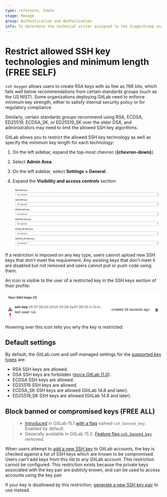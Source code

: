 ```yaml
---
type: reference, howto
stage: Manage
group: Authentication and Authorization
info: To determine the technical writer assigned to the Stage/Group associated with this page, see https://about.gitlab.com/handbook/product/ux/technical-writing/#assignments
---
```


# Restrict allowed SSH key technologies and minimum length **(FREE SELF)**

`ssh-keygen` allows users to create RSA keys with as few as 768 bits, which
falls well below recommendations from certain standards groups (such as the US
NIST). Some organizations deploying GitLab need to enforce minimum key
strength, either to satisfy internal security policy or for regulatory
compliance.

Similarly, certain standards groups recommend using RSA, ECDSA, ED25519,
ECDSA_SK, or ED25519_SK over the older DSA, and administrators may need to
limit the allowed SSH key algorithms.

GitLab allows you to restrict the allowed SSH key technology as well as specify
the minimum key length for each technology:

1. On the left sidebar, expand the top-most chevron (**{chevron-down}**).
1. Select **Admin Area**.
1. On the left sidebar, select **Settings > General** .
1. Expand the **Visibility and access controls** section:

   ![SSH keys restriction Admin Area settings](img/ssh_keys_restrictions_settings.png)

If a restriction is imposed on any key type, users cannot upload new SSH keys that don't meet the
requirement. Any existing keys that don't meet it are disabled but not removed and users cannot
pull or push code using them.

An icon is visible to the user of a restricted key in the SSH keys section of their profile:

![Restricted SSH key icon](img/ssh_keys_restricted_key_icon.png)

Hovering over this icon tells you why the key is restricted.

## Default settings

By default, the GitLab.com and self-managed settings for the
[supported key types](../user/ssh.md#supported-ssh-key-types) are:

- RSA SSH keys are allowed.
- DSA SSH keys are forbidden ([since GitLab 11.0](https://about.gitlab.com/releases/2018/06/22/gitlab-11-0-released/#support-for-dsa-ssh-keys)).
- ECDSA SSH keys are allowed.
- ED25519 SSH keys are allowed.
- ECDSA_SK SSH keys are allowed (GitLab 14.8 and later).
- ED25519_SK SSH keys are allowed (GitLab 14.8 and later).

## Block banned or compromised keys **(FREE ALL)**

> - [Introduced](https://gitlab.com/gitlab-org/gitlab/-/issues/24614) in GitLab 15.1 [with a flag](../administration/feature_flags.md) named `ssh_banned_key`. Enabled by default.
> - Generally available in GitLab 15.2. [Feature flag `ssh_banned_key`](https://gitlab.com/gitlab-org/gitlab/-/issues/363410) removed.

When users attempt to [add a new SSH key](../user/ssh.md#add-an-ssh-key-to-your-gitlab-account)
to GitLab accounts, the key is checked against a list of SSH keys which are known
to be compromised. Users can't add keys from this list to any GitLab account.
This restriction cannot be configured. This restriction exists because the private
keys associated with the key pair are publicly known, and can be used to access
accounts using the key pair.

If your key is disallowed by this restriction, [generate a new SSH key pair](../user/ssh.md#generate-an-ssh-key-pair)
to use instead.

<!-- ## Troubleshooting

Include any troubleshooting steps that you can foresee. If you know beforehand what issues
one might have when setting this up, or when something is changed, or on upgrading, it's
important to describe those, too. Think of things that may go wrong and include them here.
This is important to minimize requests for support, and to avoid doc comments with
questions that you know someone might ask.

Each scenario can be a third-level heading, for example `### Getting error message X`.
If you have none to add when creating a doc, leave this section in place
but commented out to help encourage others to add to it in the future. -->
